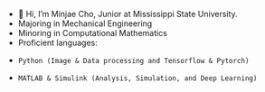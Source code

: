 - 👋 Hi, I’m Minjae Cho, Junior at Mississippi State University.
- Majoring in Mechanical Engineering
- Minoring in Computational Mathematics
- Proficient languages:
-     Python (Image & Data processing and Tensorflow & Pytorch)
-     MATLAB & Simulink (Analysis, Simulation, and Deep Learning)

<!---
Mgineer117/Mgineer117 is a ✨ special ✨ repository because its `README.md` (this file) appears on your GitHub profile.
You can click the Preview link to take a look at your changes.
--->
